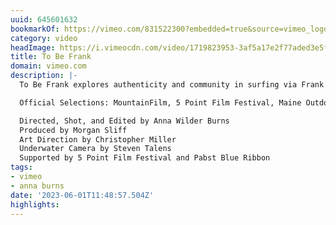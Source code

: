 ```yaml
---
uuid: 645601632
bookmarkOf: https://vimeo.com/831522300?embedded=true&source=vimeo_logo&owner=22604812
category: video
headImage: https://i.vimeocdn.com/video/1719823953-3af5a17e2f77aded3e5f720b7b3ca5d31118250d8d0fa9520c2342eba2f9d1e3-d_295x166
title: To Be Frank
domain: vimeo.com
description: |-
  To Be Frank explores authenticity and community in surfing via Frank Paine, a 73-year-old South Bay icon and humble local legend whose life orbits around a two-block stretch of beach. His unforgettable mustache and magnetic spirit are what most first notice, but Frank’s deeper layers expose a depth that might answer some questions that us surfers continually ask ourselves. Surfing, which, for some, becomes lost in isolation, is made whole again with Frank — welcoming, inspiring, kind and committed, with an unwavering passion centered on and springing from Hermosa Beach’s beloved shores. 

  Official Selections: MountainFilm, 5 Point Film Festival, Maine Outdoor Film Festival, Surfalorus

  Directed, Shot, and Edited by Anna Wilder Burns
  Produced by Morgan Sliff
  Art Direction by Christopher Miller
  Underwater Camera by Steven Talens
  Supported by 5 Point Film Festival and Pabst Blue Ribbon
tags:
- vimeo
- anna burns
date: '2023-06-01T11:48:57.504Z'
highlights:
---
```



